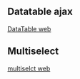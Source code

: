 ## Datatable ajax
[DataTable web](https://datatables.net/download/)

## Multiselect
[multiselct web](https://github.com/nobleclem/jQuery-MultiSelect)
